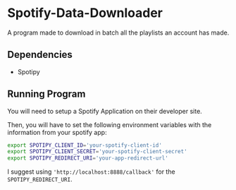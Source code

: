 # Spotify-Data-Downloader

A program made to download in batch all the playlists an account has made.



## Dependencies

- Spotipy


## Running Program

You will need to setup a Spotify Application on their developer site.

Then, you will have to set the following environment variables with the information from your spotify app:

```bash
export SPOTIPY_CLIENT_ID='your-spotify-client-id'
export SPOTIPY_CLIENT_SECRET='your-spotify-client-secret'
export SPOTIPY_REDIRECT_URI='your-app-redirect-url'
```

I suggest using `'http://localhost:8888/callback'` for the `SPOTIPY_REDIRECT_URI`.
